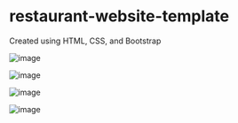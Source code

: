 # restaurant-website-template

Created using HTML, CSS, and Bootstrap


![image](https://user-images.githubusercontent.com/70018021/128599777-aaf51598-16ca-4014-8d2a-f991d5feba63.png)



![image](https://user-images.githubusercontent.com/70018021/128599852-96e5b137-7201-466e-b5ec-d51d8cd1abbd.png)



![image](https://user-images.githubusercontent.com/70018021/128599793-ddd60a6a-67ab-4500-a83a-10e16567d705.png)



![image](https://user-images.githubusercontent.com/70018021/128599798-2ce6e26e-51ce-4f07-acac-eb156a669d33.png)

